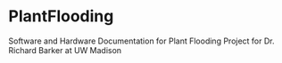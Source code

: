 # PlantFlooding
Software and Hardware Documentation for Plant Flooding Project for Dr. Richard Barker at UW Madison
